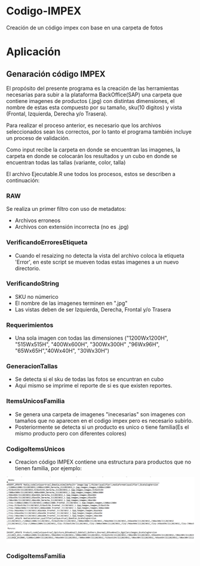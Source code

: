 # Codigo-IMPEX
 Creación de un código impex con base en una carpeta de fotos

# Aplicación 
## Genaración código IMPEX 

El propósito del presente programa es la creación de las herramientas necesarias para subir a la plataforma BackOffice(SAP) una carpeta que contiene imagenes de productos (.jpg) con distintas dimensiones, el nombre de estas esta compuesto por su tamaño, sku(10 digitos) y vista (Frontal, Izquierda, Derecha y/o Trasera). 

Para realizar el proceso anterior, es necesario que los archivos seleccionados sean los correctos, por lo tanto el programa también incluye un proceso de validación. 

Como input recibe la carpeta en donde se encuentran las imagenes, la carpeta en donde se colocarán los resultados y un cubo en donde se encuentran todas las tallas (variante, color, talla) 


El archivo Ejecutable.R une todos los procesos, estos se describen a continuación: 

### RAW 

Se realiza un primer filtro con uso de metadatos: 

* Archivos erroneos
* Archivos con extensión incorrecta (no es .jpg)

### VerificandoErroresEtiqueta

* Cuando el resaizing no detecta la vista del archivo coloca la etiqueta 'Error', en este script se mueven todas estas imagenes a un nuevo directorio.

### VerificandoString

* SKU no númerico 
* El nombre de las imagenes terminen en ".jpg"
* Las vistas deben de ser Izquierda, Derecha, Frontal y/o Trasera

### Requerimientos

* Una sola imagen con todas las dimensiones ("1200Wx1200H", "515Wx515H", "400Wx600H", "300Wx300H" ,"96Wx96H", "65Wx65H","40Wx40H", "30Wx30H")

### GeneracionTallas

* Se detecta si el sku de todas las fotos se encuntran en cubo
* Aquí mismo se imprime el reporte de si es que existen reportes. 

### ItemsUnicosFamilia

* Se genera una carpeta de imagenes "inecesarias" son imagenes con tamaños que no aparecen en el codigo impex pero es necesario subirlo. 
* Posteriormente se detecta si un producto es unico o tiene familia(Es el mismo producto pero con diferentes colores)

### CodigoItemsUnicos

* Creacion código IMPEX contiene una estructura para productos que no tienen familia, por ejemplo: 

![Producto sin familia, dos vistas](Ejemplo1ItemSinFamilia.png)

### CodigoItemsFamilia


